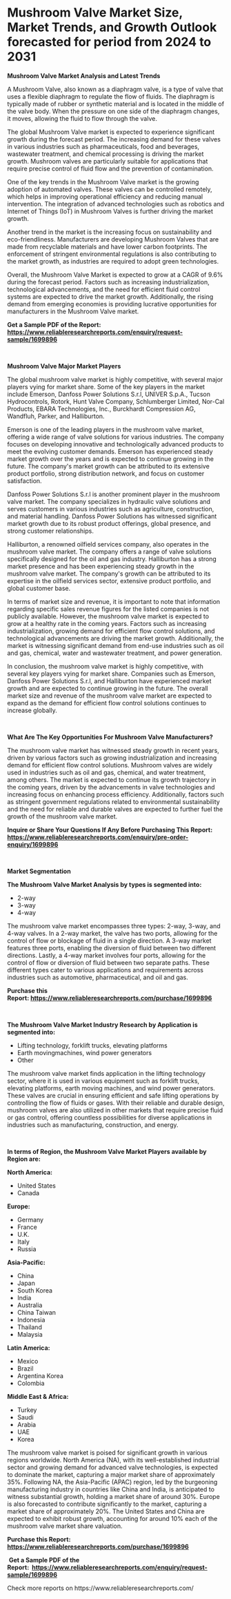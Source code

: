 <p><h1>Mushroom Valve Market Size, Market Trends, and Growth Outlook forecasted for period from 2024 to 2031</h1></p><p><strong>Mushroom Valve Market Analysis and Latest Trends</strong></p>
<p><p>A Mushroom Valve, also known as a diaphragm valve, is a type of valve that uses a flexible diaphragm to regulate the flow of fluids. The diaphragm is typically made of rubber or synthetic material and is located in the middle of the valve body. When the pressure on one side of the diaphragm changes, it moves, allowing the fluid to flow through the valve.</p><p>The global Mushroom Valve market is expected to experience significant growth during the forecast period. The increasing demand for these valves in various industries such as pharmaceuticals, food and beverages, wastewater treatment, and chemical processing is driving the market growth. Mushroom valves are particularly suitable for applications that require precise control of fluid flow and the prevention of contamination.</p><p>One of the key trends in the Mushroom Valve market is the growing adoption of automated valves. These valves can be controlled remotely, which helps in improving operational efficiency and reducing manual intervention. The integration of advanced technologies such as robotics and Internet of Things (IoT) in Mushroom Valves is further driving the market growth.</p><p>Another trend in the market is the increasing focus on sustainability and eco-friendliness. Manufacturers are developing Mushroom Valves that are made from recyclable materials and have lower carbon footprints. The enforcement of stringent environmental regulations is also contributing to the market growth, as industries are required to adopt green technologies.</p><p>Overall, the Mushroom Valve Market is expected to grow at a CAGR of 9.6% during the forecast period. Factors such as increasing industrialization, technological advancements, and the need for efficient fluid control systems are expected to drive the market growth. Additionally, the rising demand from emerging economies is providing lucrative opportunities for manufacturers in the Mushroom Valve market.</p></p>
<p><strong>Get a Sample PDF of the Report:&nbsp; <a href="https://www.reliableresearchreports.com/enquiry/request-sample/1699896">https://www.reliableresearchreports.com/enquiry/request-sample/1699896</a></strong></p>
<p>&nbsp;</p>
<p><strong>Mushroom Valve Major Market Players</strong></p>
<p><p>The global mushroom valve market is highly competitive, with several major players vying for market share. Some of the key players in the market include Emerson, Danfoss Power Solutions S.r.l, UNIVER S.p.A., Tucson Hydrocontrols, Rotork, Hunt Valve Company, Schlumberger Limited, Nor-Cal Products, EBARA Technologies, Inc., Burckhardt Compression AG, Wandfluh, Parker, and Halliburton.</p><p>Emerson is one of the leading players in the mushroom valve market, offering a wide range of valve solutions for various industries. The company focuses on developing innovative and technologically advanced products to meet the evolving customer demands. Emerson has experienced steady market growth over the years and is expected to continue growing in the future. The company's market growth can be attributed to its extensive product portfolio, strong distribution network, and focus on customer satisfaction.</p><p>Danfoss Power Solutions S.r.l is another prominent player in the mushroom valve market. The company specializes in hydraulic valve solutions and serves customers in various industries such as agriculture, construction, and material handling. Danfoss Power Solutions has witnessed significant market growth due to its robust product offerings, global presence, and strong customer relationships.</p><p>Halliburton, a renowned oilfield services company, also operates in the mushroom valve market. The company offers a range of valve solutions specifically designed for the oil and gas industry. Halliburton has a strong market presence and has been experiencing steady growth in the mushroom valve market. The company's growth can be attributed to its expertise in the oilfield services sector, extensive product portfolio, and global customer base.</p><p>In terms of market size and revenue, it is important to note that information regarding specific sales revenue figures for the listed companies is not publicly available. However, the mushroom valve market is expected to grow at a healthy rate in the coming years. Factors such as increasing industrialization, growing demand for efficient flow control solutions, and technological advancements are driving the market growth. Additionally, the market is witnessing significant demand from end-use industries such as oil and gas, chemical, water and wastewater treatment, and power generation.</p><p>In conclusion, the mushroom valve market is highly competitive, with several key players vying for market share. Companies such as Emerson, Danfoss Power Solutions S.r.l, and Halliburton have experienced market growth and are expected to continue growing in the future. The overall market size and revenue of the mushroom valve market are expected to expand as the demand for efficient flow control solutions continues to increase globally.</p></p>
<p>&nbsp;</p>
<p><strong>What Are The Key Opportunities For Mushroom Valve Manufacturers?</strong></p>
<p><p>The mushroom valve market has witnessed steady growth in recent years, driven by various factors such as growing industrialization and increasing demand for efficient flow control solutions. Mushroom valves are widely used in industries such as oil and gas, chemical, and water treatment, among others. The market is expected to continue its growth trajectory in the coming years, driven by the advancements in valve technologies and increasing focus on enhancing process efficiency. Additionally, factors such as stringent government regulations related to environmental sustainability and the need for reliable and durable valves are expected to further fuel the growth of the mushroom valve market.</p></p>
<p><strong>Inquire or Share Your Questions If Any Before Purchasing This Report: <a href="https://www.reliableresearchreports.com/enquiry/pre-order-enquiry/1699896">https://www.reliableresearchreports.com/enquiry/pre-order-enquiry/1699896</a></strong></p>
<p>&nbsp;</p>
<p><strong>Market Segmentation</strong></p>
<p><strong>The Mushroom Valve Market Analysis by types is segmented into:</strong></p>
<p><ul><li>2-way</li><li>3-way</li><li>4-way</li></ul></p>
<p><p>The mushroom valve market encompasses three types: 2-way, 3-way, and 4-way valves. In a 2-way market, the valve has two ports, allowing for the control of flow or blockage of fluid in a single direction. A 3-way market features three ports, enabling the diversion of fluid between two different directions. Lastly, a 4-way market involves four ports, allowing for the control of flow or diversion of fluid between two separate paths. These different types cater to various applications and requirements across industries such as automotive, pharmaceutical, and oil and gas.</p></p>
<p><strong>Purchase this Report:&nbsp;<a href="https://www.reliableresearchreports.com/purchase/1699896">https://www.reliableresearchreports.com/purchase/1699896</a></strong></p>
<p>&nbsp;</p>
<p><strong>The Mushroom Valve Market Industry Research by Application is segmented into:</strong></p>
<p><ul><li>Lifting technology, forklift trucks, elevating platforms</li><li>Earth movingmachines, wind power generators</li><li>Other</li></ul></p>
<p><p>The mushroom valve market finds application in the lifting technology sector, where it is used in various equipment such as forklift trucks, elevating platforms, earth moving machines, and wind power generators. These valves are crucial in ensuring efficient and safe lifting operations by controlling the flow of fluids or gases. With their reliable and durable design, mushroom valves are also utilized in other markets that require precise fluid or gas control, offering countless possibilities for diverse applications in industries such as manufacturing, construction, and energy.</p></p>
<p>&nbsp;</p>
<p><strong>In terms of Region, the Mushroom Valve Market Players available by Region are:</strong></p>
<p>
    <p> <strong> North America: </strong>
        <ul>
            <li>United States</li>
            <li>Canada</li>
        </ul>
        </p> 
    <p> <strong> Europe: </strong>
        <ul>
            <li>Germany</li>
            <li>France</li>
            <li>U.K.</li>
            <li>Italy</li>
            <li>Russia</li>
        </ul>
        </p> 
    <p> <strong> Asia-Pacific: </strong>
        <ul>
            <li>China</li>
            <li>Japan</li>
            <li>South Korea</li>
            <li>India</li>
            <li>Australia</li>
            <li>China Taiwan</li>
            <li>Indonesia</li>
            <li>Thailand</li>
            <li>Malaysia</li>
        </ul>
        </p> 
    <p> <strong> Latin America: </strong>
        <ul>
            <li>Mexico</li>
            <li>Brazil</li>
            <li>Argentina Korea</li>
            <li>Colombia</li>
        </ul>
        </p> 
    <p> <strong> Middle East & Africa: </strong>
        <ul>
            <li>Turkey</li>
            <li>Saudi</li>
            <li>Arabia</li>
            <li>UAE</li>
            <li>Korea</li>
        </ul>
    </p>
    </p>
<p><p>The mushroom valve market is poised for significant growth in various regions worldwide. North America (NA), with its well-established industrial sector and growing demand for advanced valve technologies, is expected to dominate the market, capturing a major market share of approximately 35%. Following NA, the Asia-Pacific (APAC) region, led by the burgeoning manufacturing industry in countries like China and India, is anticipated to witness substantial growth, holding a market share of around 30%. Europe is also forecasted to contribute significantly to the market, capturing a market share of approximately 20%. The United States and China are expected to exhibit robust growth, accounting for around 10% each of the mushroom valve market share valuation.</p></p>
<p><strong>Purchase this Report: <a href="https://www.reliableresearchreports.com/purchase/1699896">https://www.reliableresearchreports.com/purchase/1699896</a></strong></p>
<p>&nbsp;<strong>Get a Sample PDF of the Report:&nbsp;&nbsp;<a href="https://www.reliableresearchreports.com/enquiry/request-sample/1699896">https://www.reliableresearchreports.com/enquiry/request-sample/1699896</a></strong></p>
<p><strong></strong></p>
<p>Check more reports on https://www.reliableresearchreports.com/</p>